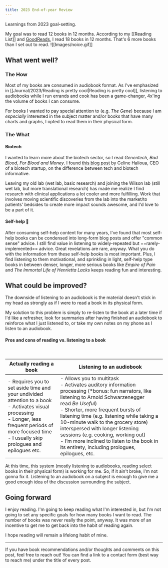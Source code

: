 ```yaml
---
title: 2023 End-of-year Review
---
```

Learnings from 2023 goal-setting.

My goal was to read 12 books in 12 months. According to my [[Reading List]] and [GoodReads](https://www.goodreads.com/user/show/165868055-heidi-huang), I read 18 books in 12 months. That's 6 more books than I set out to read.
![[Images/noice.gif]]

## What went well? 
### The How
Most of my books are consumed in audiobook format. As I've emphasized in [[Journal/2023/Reading is pretty cool|Reading is pretty cool]], listening to audiobooks while I run errands and cook has been a game-changer, 4x'ing the volume of books I can consume.

For books I wanted to pay special attention to (e.g. *The Gene*) because I am *especially* interested in the subject matter and/or books that have many charts and graphs, I opted to read them in their physical form. 
### The What
#### Biotech
I wanted to learn more about the biotech sector, so I read *Genentech*, *Bad Blood*, *For Blood and Money*. I found [this blog post](https://www.celinehh.com/tech-vs-biotech) by Celine Halioua, CEO of a biotech startup, on the difference between tech and biotech informative.

Leaving my old lab (wet lab, basic research) and joining the Wilson lab (still wet lab, but more translational research) has made me realize I find research with clinical applications a lot cooler and more fulfilling. Work that involves moving scientific discoveries from the lab into the market/to patients' bedsides to create more impact sounds awesome, and I'd love to be a part of it. 
#### Self-help 🥴
After consuming self-help content for many years, I've found that most self-help books can be condensed into long-form blog posts and offer "common sense" advice. I still find value in listening to widely-repeated but ==rarely-implemented== advice. Great revelations are rare, anyway. What you do with the information from these self-help books is most important. Plus, I find listening to them motivational, and sprinkling in light, self-help type books in between denser, longer, more serious books like *Empire of Pain* and *The Immortal Life of Henrietta Lacks* keeps reading fun and interesting. 

## What could be improved?
The downside of listening to an audiobook is the material doesn't stick in my head as strongly as if I were to read a book in its physical form. 

My solution to this problem is simply to re-listen to the book at a later time if I'd like a refresher, look for summaries after having finished an audiobook to reinforce what I just listened to, or take my own notes on my phone as I listen to an audiobook. 

#### Pros and cons of reading vs. listening to a book
<br>

|Actually reading a book|Listening to an audiobook|
|---|---|
|- Requires you to set aside time and your undivided attention to a book  <br>- Activates visual processing  <br>- Longer, less frequent periods of more focused time  <br>- I usually skip prologues and epilogues etc.|- Allows you to multitask  <br>- Activates auditory information processing (*bonus: fun narrators, like listening to Arnold Schwarzenegger read _Be Useful_)  <br>- Shorter, more frequent bursts of listening time (e.g. listening while taking a 10-minute walk to the grocery store) interspersed with longer listening sessions (e.g. cooking, working out)  <br>- I’m more inclined to listen to the book in its entirety, including prologues, epilogues, etc.|

At this time, this system (mostly listening to audiobooks, reading select books in their physical form) is working for me. So, if it ain't broke, I'm not gonna fix it. Listening to an audiobook on a subject is enough to give me a good enough idea of the discussion surrounding the subject. 

## Going forward
I enjoy reading. I'm going to keep reading what I'm interested in, but I'm not going to set any specific goals for how many books I want to read. The number of books was never really the point, anyway. It was more of an incentive to get me to get back into the habit of reading again.

I hope reading will remain a lifelong habit of mine. 

---
If you have book recommendations and/or thoughts and comments on this post, feel free to reach out! You can find a link to a contact form (best way to reach me) under the title of every post. 



